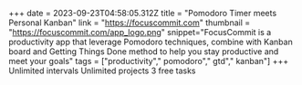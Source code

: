 +++
date = 2023-09-23T04:58:05.312Z
title = "Pomodoro Timer meets Personal Kanban"
link = "https://focuscommit.com"
thumbnail = "https://focuscommit.com/app_logo.png"
snippet="FocusCommit is a productivity app that leverage Pomodoro techniques, combine with Kanban board and Getting Things Done method to help you stay productive and meet your goals"
tags = ["productivity"," pomodoro"," gtd"," kanban"]
+++
Unlimited intervals
Unlimited projects
3 free tasks
